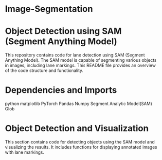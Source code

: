 # Image-Segmentation

# Object Detection using SAM (Segment Anything Model)

This repository contains code for lane detection using SAM (Segment Anything Model). The SAM model is capable of segmenting various objects in images, including lane markings. This README file provides an overview of the code structure and functionality.

# Dependencies and Imports
python
matplotlib
PyTorch
Pandas
Numpy
Segment Analytic Model(SAM)
Glob

# Object Detection and Visualization

This section contains code for detecting objects using the SAM model and visualizing the results. It includes functions for displaying annotated images with lane markings.
